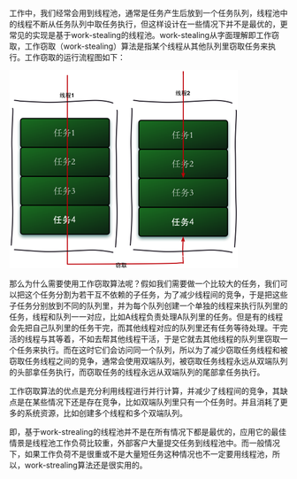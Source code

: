 工作中，我们经常会用到线程池，通常是任务产生后放到一个任务队列，线程池中的线程不断从任务队列中取任务执行，但这样设计在一些情况下并不是最优的，更常见的实现是基于work-stealing的线程池。work-stealing从字面理解即工作窃取，工作窃取（work-stealing）算法是指某个线程从其他队列里窃取任务来执行。工作窃取的运行流程图如下： 

![在这里插入图片描述](../images/working_steal.png)

那么为什么需要使用工作窃取算法呢？假如我们需要做一个比较大的任务，我们可以把这个任务分割为若干互不依赖的子任务，为了减少线程间的竞争，于是把这些子任务分别放到不同的队列里，并为每个队列创建一个单独的线程来执行队列里的任务，线程和队列一一对应，比如A线程负责处理A队列里的任务。但是有的线程会先把自己队列里的任务干完，而其他线程对应的队列里还有任务等待处理。干完活的线程与其等着，不如去帮其他线程干活，于是它就去其他线程的队列里窃取一个任务来执行。而在这时它们会访问同一个队列，所以为了减少窃取任务线程和被窃取任务线程之间的竞争，通常会使用双端队列，被窃取任务线程永远从双端队列的头部拿任务执行，而窃取任务的线程永远从双端队列的尾部拿任务执行。

工作窃取算法的优点是充分利用线程进行并行计算，并减少了线程间的竞争，其缺点是在某些情况下还是存在竞争，比如双端队列里只有一个任务时。并且消耗了更多的系统资源，比如创建多个线程和多个双端队列。

即，基于work-strealing的线程池并不是在所有情况下都是最优的，应用它的最佳情景是线程池工作负荷比较重，外部客户大量提交任务到线程池中。而一般情况下，如果工作负荷不是很重或不是大量短任务这种情况也不一定要用线程池，所以，work-strealing算法还是很实用的。
